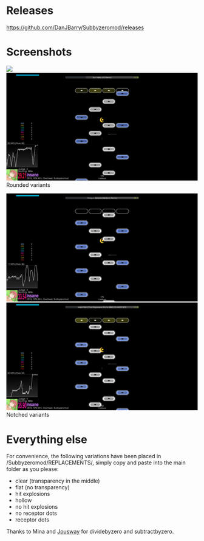 # Releases
https://github.com/DanJBarry/Subbyzeromod/releases

# Screenshots
![](https://raw.githubusercontent.com/DanJBarry/Subbyzeromod/blob/screenshots/Etterna_2018-06-07_20-19-16.png) ![](https://github.com/DanJBarry/Subbyzeromod/blob/screenshots/Etterna_2018-06-08_23-56-38.png)
Rounded variants

![](https://github.com/DanJBarry/Subbyzeromod/blob/screenshots/Etterna_2018-06-09_00-00-41.png) ![](https://github.com/DanJBarry/Subbyzeromod/blob/screenshots/Etterna_2018-06-08_23-58-42.png)
Notched variants

# Everything else
For convenience, the following variations have been placed in /Subbyzeromod/REPLACEMENTS/, simply copy and paste into the main folder as you please:  
  * clear (transparency in the middle)
  * flat (no transparency)
  * hit explosions
  * hollow
  * no hit explosions
  * no receptor dots
  * receptor dots

Thanks to Mina and [Jousway](https://github.com/Jousway/) for dividebyzero and subtractbyzero.
